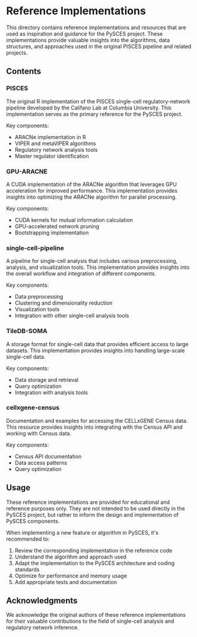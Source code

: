 # Reference Implementations

This directory contains reference implementations and resources that are used as inspiration and guidance for the PySCES project. These implementations provide valuable insights into the algorithms, data structures, and approaches used in the original PISCES pipeline and related projects.

## Contents

### PISCES

The original R implementation of the PISCES single-cell regulatory-network pipeline developed by the Califano Lab at Columbia University. This implementation serves as the primary reference for the PySCES project.

Key components:
- ARACNe implementation in R
- VIPER and metaVIPER algorithms
- Regulatory network analysis tools
- Master regulator identification

### GPU-ARACNE

A CUDA implementation of the ARACNe algorithm that leverages GPU acceleration for improved performance. This implementation provides insights into optimizing the ARACNe algorithm for parallel processing.

Key components:
- CUDA kernels for mutual information calculation
- GPU-accelerated network pruning
- Bootstrapping implementation

### single-cell-pipeline

A pipeline for single-cell analysis that includes various preprocessing, analysis, and visualization tools. This implementation provides insights into the overall workflow and integration of different components.

Key components:
- Data preprocessing
- Clustering and dimensionality reduction
- Visualization tools
- Integration with other single-cell analysis tools

### TileDB-SOMA

A storage format for single-cell data that provides efficient access to large datasets. This implementation provides insights into handling large-scale single-cell data.

Key components:
- Data storage and retrieval
- Query optimization
- Integration with analysis tools

### cellxgene-census

Documentation and examples for accessing the CELLxGENE Census data. This resource provides insights into integrating with the Census API and working with Census data.

Key components:
- Census API documentation
- Data access patterns
- Query optimization

## Usage

These reference implementations are provided for educational and reference purposes only. They are not intended to be used directly in the PySCES project, but rather to inform the design and implementation of PySCES components.

When implementing a new feature or algorithm in PySCES, it's recommended to:

1. Review the corresponding implementation in the reference code
2. Understand the algorithm and approach used
3. Adapt the implementation to the PySCES architecture and coding standards
4. Optimize for performance and memory usage
5. Add appropriate tests and documentation

## Acknowledgments

We acknowledge the original authors of these reference implementations for their valuable contributions to the field of single-cell analysis and regulatory network inference.
